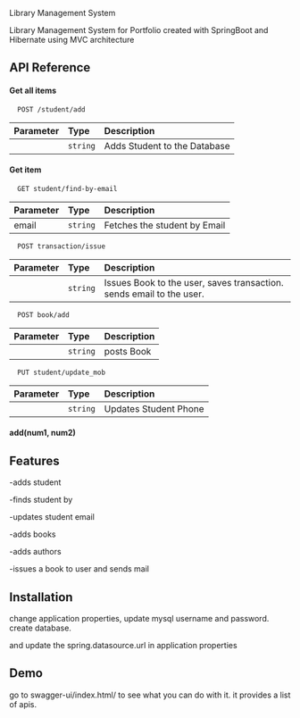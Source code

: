 
Library Management System

Library Management System for Portfolio created with SpringBoot and Hibernate using MVC architecture


## API Reference

#### Get all items

```http
  POST /student/add
```

| Parameter | Type     | Description                |
| :-------- | :------- | :------------------------- |
| | `string` | Adds Student to the Database |

#### Get item

```http
  GET student/find-by-email
```

| Parameter | Type     | Description                       |
| :-------- | :------- | :-------------------------------- |
| email     | `string` | Fetches the student by Email |

```http
  POST transaction/issue
```

| Parameter | Type     | Description                       |
| :-------- | :------- | :-------------------------------- |
|    | `string` | Issues Book to the user, saves transaction. sends email to the user. |

```http
  POST book/add
```

| Parameter | Type     | Description                       |
| :-------- | :------- | :-------------------------------- |
|    | `string` | posts Book |

```http
  PUT student/update_mob
```

| Parameter | Type     | Description                       |
| :-------- | :------- | :-------------------------------- |
|    | `string` |Updates Student Phone|

#### add(num1, num2)




## Features

-adds student

-finds student by 

-updates student email

-adds books

-adds authors

-issues a book to user and sends mail

## Installation
change application properties, update mysql username and password.
create database.

and update the spring.datasource.url in application properties


    
## Demo

go to swagger-ui/index.html/ to see what you can do with it. it provides a list of apis.

